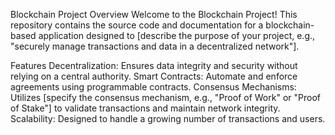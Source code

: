 Blockchain Project
Overview
Welcome to the Blockchain Project! This repository contains the source code and documentation for a blockchain-based application designed to [describe the purpose of your project, e.g., "securely manage transactions and data in a decentralized network"].

Features
Decentralization: Ensures data integrity and security without relying on a central authority.
Smart Contracts: Automate and enforce agreements using programmable contracts.
Consensus Mechanisms: Utilizes [specify the consensus mechanism, e.g., "Proof of Work" or "Proof of Stake"] to validate transactions and maintain network integrity.
Scalability: Designed to handle a growing number of transactions and users.
